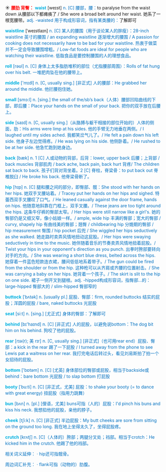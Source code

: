 ☀ <font color="red">**腰肋 背臀：**</font>
<font color="sky blue">**waist**</font> [weɪst] 
<font color="#0070c0">n. [C] 腰部，腰：</font>to paralyse from the waist down 从腰部以下都瘫痪了 / She wore a broad belt around her waist. 她系了一根宽腰带。<font color="#0070c0">adj. -waisted 用于构成形容词，指有某类腰的：</font>了解即可
           
<font color="sky blue">**waistline**</font> [ˈweɪstlaɪn]
<font color="#0070c0">n. [C] 某人的腰围（用于谈论某人的胖瘦）：28-inch waistline 英寸的腰围 / an expanding waistline 逐渐增大的腰围 / A passion for cooking does not necessarily have to be bad for your waistline. 热衷于做菜并不一定会导致腰围增粗。/ Low-fat foods are ideal for people who are watching their waistline. 低脂食品是要控制腰围的人的理想食品。

<font color="sky blue">**roll**</font> [rəʊl] 
<font color="#0070c0">n. [C] 身体上太多脂肪堆积的部位（尤指腰部周围）：</font>Rolls of fat hung over his belt. 一堆肥肉坠在他的腰带上。

<font color="sky blue">**middle**</font> ['mɪdl] 
<font color="#0070c0">n. [C, usually sing.] [非正式] 人的腰部：</font>He grabbed her around the middle. 他拦腰抱住她。

<font color="sky blue">**small**</font> [smɔ:l] 
<font color="#0070c0">n. [sing.] the small of the/sb’s back（人体）腰部凹陷曲线的下部，即后腰：</font>Place your hands on the small of your back. 把你的双手放在后腰上。

<font color="sky blue">**side**</font> [saɪd] 
<font color="#0070c0">n. [C, usually sing.]（从胳膊与躯干相接的部位开始的）人体的侧面，肋：</font>His arms were limp at his sides. 他的手臂无力地垂在两侧。/ I laughed until my sides ached. 我都笑岔气儿了。/ He felt a pain down his left side. 他身子左边觉得疼。/ He was lying on his side. 他侧卧着。/ He rushed to be at her side. 他急忙跑到她身边。

<font color="sky blue">**back**</font> [bæk] 
<font color="#0070c0">n. 1 [C] 人或动物的背部，后背：</font>lower, upper back 后腰；上背部 / back muscles 背部肌肉 / back ache, back pain, back hurt 背疼/ The children sat back to back. 孩子们背对背坐着。<font color="#0070c0">2 [C] 脊柱，脊梁骨：</font>to put back out 脊椎脱臼 / He broke his back. 他脊梁骨断了。
           
<font color="sky blue">**hip**</font> [hɪp]
<font color="#0070c0">n. [C] 腿和腰之间的部分，即臀部、髋：</font>She stood with her hands on her hips. 她双手叉腰站着。/ Tracey put her hands on her hips and sighed. 特蕾西双手叉腰叹了口气。/ He leaned casually against the door frame, hands on hips. 他随意地斜靠在门框上，双手叉腰。/ These jeans are too tight around the hips. 这条牛仔裤的臀部太窄。/ Her hips were still narrow like a girl's. 她的臀部仍是又细又窄，像小姑娘一样。/ ample, wide hip 丰满的臀部；宽大的臀部 / curvy, shapely hip 有曲线美的臀部；翘臀 / childbearing hip 分娩期的臀部 / hip measurement 臀围 / hip pocket 后兜 / She wiggled her hips seductively as she walked. 她走路时卖弄风情地扭动这屁股。/ Her hips were swaying seductively in time to the music. 她伴随着音乐的节奏卖弄风情地扭着屁股。/ Twist your hips in your opponent's direction as you punch. 出拳时胯部要转向对手的方向。/ She was wearing a short blue dress, belted across the hips. 她穿着一件蓝色短款连衣裙，腰间低低地系着带子。/ The gun could be fired from the shoulder or from the hip. 这种枪可以从齐肩或齐腰的位置射击。/ She was carrying a baby on her hips. 她背着一个孩子。/ The skirt is slit to the hip on one side. 裙子一侧开叉到腿根。<font color="#0070c0">adj. -hipped构成形容词，指臀部…的：</font>large-hipped 臀部大的 / slim-hipped 臀部窄的
           
<font color="sky blue">**buttock**</font> [ˈbʌtək]
<font color="#0070c0">n. [usually pl.] 屁股、臀部：</font>firm, rounded buttocks 结实的屁股；浑圆的屁股 / bare, naked buttocks 光屁股

<font color="sky blue">**seat**</font> [si:t] 
<font color="#0070c0">n. [sing.] [尤正式] 身体的臀部：</font>了解即可

<font color="sky blue">**behind**</font> [bɪ'haɪnd] 
<font color="#0070c0">n. [C] [非正式] 人的屁股，以避免说bottom：</font>The dog bit him on his behind. 狗咬了他的屁股。

<font color="sky blue">**rear**</font> [rɪə(r); 美 rɪr]
<font color="#0070c0">n. [C, usually sing.] [非正式]（也可用rear end）屁股、臀部：</font>a kick in the rear 踢了一下屁股 / I turned away from the phone to see Lewis pat a waitress on her rear. 我打完电话后转过头，看见刘易斯拍了拍一个女招待的屁股。
 
<font color="sky blue">**bottom**</font> ['bɒtəm] 
<font color="#0070c0">n. [C] [尤英] 身体部位的臀部或屁股，相当于backside或behind：</font>bare bottom 光屁股 / to slap bottom 打屁股
        
<font color="sky blue">**booty**</font> [ˈbu:ti]
<font color="#0070c0">n. [C] [非正式，尤美] 屁股：</font>to shake your booty (= to dance with great energy) 扭屁股（指用力跳舞）
           
<font color="sky blue">**bun**</font> [bʌn]
<font color="#0070c0">n. [pl.] [俚语，尤美] buns可指（人的）屁股：</font>I'd pinch his buns and kiss his neck. 我想掐他的屁股，亲他的脖子。

<font color="sky blue">**cheek**</font> [tʃi:k] 
<font color="#0070c0">n. [C] [非正式] 半边屁股：</font>My butt cheeks are sore from sitting on the ground too long. 我在地上坐得太久了，坐得屁股疼。
           
<font color="sky blue">**crutch**</font> [krʌtʃ]
<font color="#0070c0">n. [C]（人体的）胯部；两腿分叉处；裆部。相当于crotch：</font>He kicked him in the crutch. 他踢了他的裆部。
 
相关词义延伸：
· hip还可指髋骨。

周边词汇补充：
· flank可指（动物的）肋腹。

